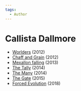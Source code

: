 ```yaml
---
tags:
  - Author
---
```


# Callista Dallmore

- [Worlders](./worlders.md) (2012)
- [Chaff and Grain](./chaffandgrain.md) (2012)
- [Mexallon falling](./mexallonfalling.md) (2013)
- [The Tally](./thetally.md) (2014)
- [The Many](./themany.md) (2014)
- [The Gate](./callistadallmore_thegate.md) (2015)
- [Forced Evolution](./forcedevolution.md) (2018)